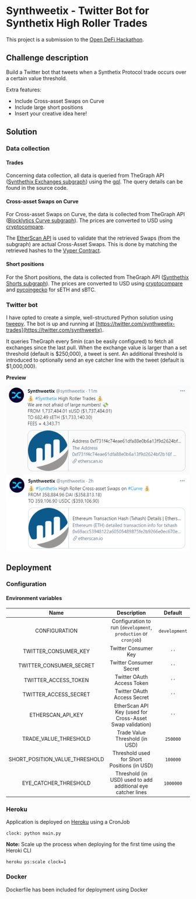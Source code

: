# Synthweetix - Twitter Bot for Synthetix High Roller Trades

This project is a submission to the [Open DeFi Hackathon](https://gitcoin.co/issue/snxgrants/open-defi-hackathon/4/100025662).

## Challenge description

Build a Twitter bot that tweets when a Synthetix Protocol trade occurs over a certain value threshold.

Extra features:
- Include Cross-asset Swaps on Curve
- Include large short positions
- Insert your creative idea here!

## Solution

### Data collection

#### Trades

Concerning data collection, all data is queried from TheGraph API ([Synthethix Exchanges subgraph](https://thegraph.com/explorer/subgraph/synthetixio-team/synthetix-exchanges))
using the [gql](https://pypi.org/project/gql/). The query details can be found in the source code.

#### Cross-asset Swaps on Curve

For Cross-asset Swaps on Curve, the data is collected from TheGraph API ([Blocklytics Curve subgraph](https://thegraph.com/explorer/subgraph/blocklytics/curve)).
The prices are converted to USD using [cryptocompare](https://pypi.org/project/cryptocompare/).

The [EtherScan API](https://etherscan.io/apis) is used to validate that the retrieved Swaps (from the subgraph) are actual Cross-Asset Swaps.
This is done by matching the retrieved hashes to the [Vyper Contract](https://etherscan.io/address/0x58a3c68e2d3aaf316239c003779f71acb870ee47).

#### Short positions

For the Short positions, the data is collected from TheGraph API ([Synthethix Shorts subgraph](https://api.thegraph.com/subgraphs/name/synthetixio-team/synthetix-shorts)).
The prices are converted to USD using [cryptocompare](https://pypi.org/project/cryptocompare/) and [pycoingecko](https://github.com/man-c/pycoingecko) for sETH and sBTC.

### Twitter bot

I have opted to create a simple, well-structured Python solution using [tweepy](https://www.tweepy.org/). 
The bot is up and running at [https://twitter.com/synthweetix-trades](https://twitter.com/synthweetix). 

It queries TheGraph every 5min (can be easily configured) to fetch all exchanges since the last pull.
When the exchange value is larger than a set threshold (default is $250,000), a tweet is sent.
An additional threshold is introduced to optionally send an eye catcher line with the tweet (default is $1,000,000).

**Preview**

![trade](docs/example_trade_tweet.png)
![cross-asset swap](docs/example_crossassetswap_tweet.png)


## Deployment

### Configuration

#### Environment variables

| Name                           | Description                                                     | Default         |
| :-------------:                | :-------------:                                                 | :-----:         |
| CONFIGURATION                  | Configuration to run (`development`, `production` or `cronjob`) | `development`   |
| TWITTER_CONSUMER_KEY           | Twitter Consumer Key                                            | `''`            |
| TWITTER_CONSUMER_SECRET        | Twitter Consumer Secret                                         | `''`            |
| TWITTER_ACCESS_TOKEN           | Twitter OAuth Access Token                                      | `''`            |
| TWITTER_ACCESS_SECRET          | Twitter OAuth Access Secret                                     | `''`            |
| ETHERSCAN_API_KEY              | EtherScan API Key (used for Cross-Asset Swap validation)        | `''`            |
| TRADE_VALUE_THRESHOLD          | Trade Value Threshold (in USD)                                  | `250000`        |
| SHORT_POSITION_VALUE_THRESHOLD | Threshold used for Short Positions (in USD)                     | `100000`        |
| EYE_CATCHER_THRESHOLD          | Threshold (in USD) used to add additional eye catcher lines     | `1000000`       |

### Heroku

Application is deployed on [Heroku](https://heroku.com) using a CronJob

```
clock: python main.py
```

**Note:** Scale up the process when deploying for the first time using the Heroki CLI

```
heroku ps:scale clock=1
```

### Docker

Dockerfile has been included for deployment using Docker